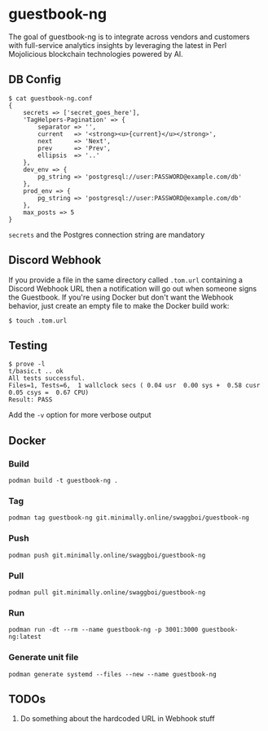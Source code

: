 # guestbook-ng

The goal of guestbook-ng is to integrate across vendors and customers
with full-service analytics insights by leveraging the latest in Perl
Mojolicious blockchain technologies powered by AI.

## DB Config

    $ cat guestbook-ng.conf
    {
        secrets => ['secret_goes_here'],
        'TagHelpers-Pagination' => {
            separator => '',
            current   => '<strong><u>{current}</u></strong>',
            next      => 'Next',
            prev      => 'Prev',
            ellipsis  => '..'
        },
        dev_env => {
            pg_string => 'postgresql://user:PASSWORD@example.com/db'
        },
        prod_env => {
            pg_string => 'postgresql://user:PASSWORD@example.com/db'
        },
        max_posts => 5
    }

`secrets` and the Postgres connection string are mandatory

## Discord Webhook

If you provide a file in the same directory called `.tom.url`
containing a Discord Webhook URL then a notification will go out when
someone signs the Guestbook. If you're using Docker but don't want the
Webhook behavior, just create an empty file to make the Docker build
work:

    $ touch .tom.url

## Testing

    $ prove -l
    t/basic.t .. ok
    All tests successful.
    Files=1, Tests=6,  1 wallclock secs ( 0.04 usr  0.00 sys +  0.58 cusr  0.05 csys =  0.67 CPU)
    Result: PASS

Add the `-v` option for more verbose output

## Docker

### Build

    podman build -t guestbook-ng .

### Tag

    podman tag guestbook-ng git.minimally.online/swaggboi/guestbook-ng

### Push

    podman push git.minimally.online/swaggboi/guestbook-ng

### Pull

    podman pull git.minimally.online/swaggboi/guestbook-ng

### Run

    podman run -dt --rm --name guestbook-ng -p 3001:3000 guestbook-ng:latest

### Generate unit file

    podman generate systemd --files --new --name guestbook-ng

## TODOs

1. Do something about the hardcoded URL in Webhook stuff
